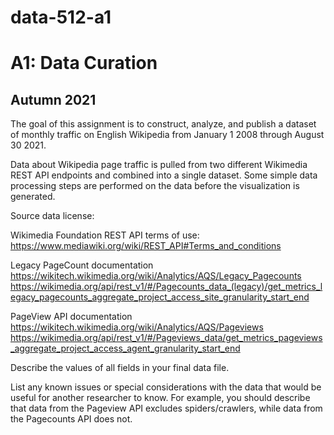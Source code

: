# data-512-a1
# A1: Data Curation
## Autumn 2021

The goal of this assignment is to construct, analyze, and publish a dataset of monthly traffic
on English Wikipedia from January 1 2008 through August 30 2021.

Data about Wikipedia page traffic is pulled from two different Wikimedia REST API endpoints and combined into a single dataset. Some simple data processing steps are performed on the data before the visualization is generated.

Source data license: 

Wikimedia Foundation REST API terms of use: https://www.mediawiki.org/wiki/REST_API#Terms_and_conditions

Legacy PageCount documentation 
https://wikitech.wikimedia.org/wiki/Analytics/AQS/Legacy_Pagecounts
https://wikimedia.org/api/rest_v1/#/Pagecounts_data_(legacy)/get_metrics_legacy_pagecounts_aggregate_project_access_site_granularity_start_end

PageView API documentation
https://wikitech.wikimedia.org/wiki/Analytics/AQS/Pageviews
https://wikimedia.org/api/rest_v1/#/Pageviews_data/get_metrics_pageviews_aggregate_project_access_agent_granularity_start_end


Describe the values of all fields in your final data file.



List any known issues or special considerations with the data that would be useful
for another researcher to know. For example, you should describe that data from
the Pageview API excludes spiders/crawlers, while data from the Pagecounts API
does not.
